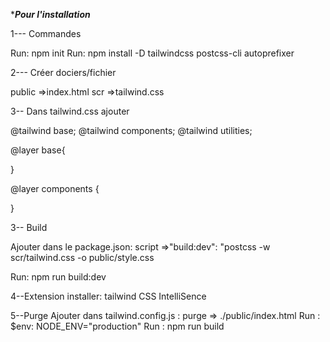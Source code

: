 ******Pour l'installation*****


1--- Commandes

Run: npm init
Run: npm install -D tailwindcss postcss-cli autoprefixer


2--- Créer dociers/fichier 

public =>index.html
scr =>tailwind.css


3-- Dans tailwind.css
ajouter

@tailwind base;
@tailwind components;
@tailwind utilities;

@layer base{

}


@layer components {
 
}



3-- Build

Ajouter dans le package.json: script =>"build:dev": "postcss -w scr/tailwind.css -o public/style.css

Run: npm run build:dev


4--Extension
installer: tailwind CSS IntelliSence

5--Purge
Ajouter dans tailwind.config.js : purge => ./public/index.html
Run : $env: NODE_ENV="production"
Run : npm run build 